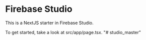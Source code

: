 # Firebase Studio

This is a NextJS starter in Firebase Studio.

To get started, take a look at src/app/page.tsx.
"# studio_master" 
